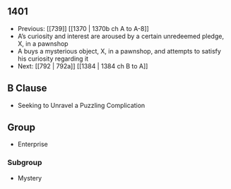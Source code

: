 ## 1401
- Previous: [[739]] [[1370 | 1370b ch A to A-8]] 
- A’s curiosity and interest are aroused by a certain unredeemed pledge, X, in a pawnshop
- A buys a mysterious object, X, in a pawnshop, and attempts to satisfy his curiosity regarding it
- Next: [[792 | 792a]] [[1384 | 1384 ch B to A]] 

## B Clause
- Seeking to Unravel a Puzzling Complication

## Group
- Enterprise

### Subgroup
- Mystery

